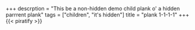 +++
descrption = "This be a non-hidden demo child plank o' a hidden parrrent plank"
tags = ["children", "it's hidden"]
title = "plank 1-1-1-1"
+++
{{< piratify >}}